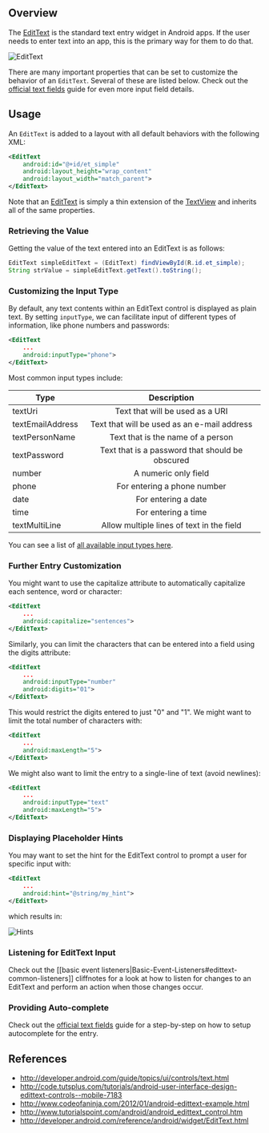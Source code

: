 ## Overview

The [EditText](http://developer.android.com/reference/android/widget/EditText.html) is the standard text entry widget in Android apps. If the user needs to enter text into an app, this is the primary way for them to do that. 

![EditText](http://i.imgur.com/W3tEdH0.png)

There are many important properties that can be set to customize the behavior of an `EditText`. Several of these are listed below. Check out the [official text fields](http://developer.android.com/guide/topics/ui/controls/text.html#AutoComplete) guide for even more input field details.

## Usage

An `EditText` is added to a layout with all default behaviors with the following XML:

```xml
<EditText
    android:id="@+id/et_simple"
    android:layout_height="wrap_content"
    android:layout_width="match_parent">
</EditText>
```

Note that an [EditText](http://developer.android.com/reference/android/widget/EditText.html) is simply a thin extension of the [TextView](https://github.com/thecodepath/android_guides/wiki/Working-with-the-TextView) and inherits all of the same properties.

### Retrieving the Value

Getting the value of the text entered into an EditText is as follows:

```java
EditText simpleEditText = (EditText) findViewById(R.id.et_simple);
String strValue = simpleEditText.getText().toString();
```

### Customizing the Input Type

By default, any text contents within an EditText control is displayed as plain text. By setting `inputType`, we can facilitate input of different types of information, like phone numbers and passwords:

```xml
<EditText
    ...
    android:inputType="phone">
</EditText>
```

Most common input types include: 

| Type               | Description                    |
| -------------      |:-------------:                 |
| textUri            | Text that will be used as a URI                   |
| textEmailAddress   | Text that will be used as an e-mail address       |
| textPersonName     | Text that is the name of a person                 |
| textPassword       | Text that is a password that should be obscured   |
| number             | A numeric only field                              |
| phone              | For entering a phone number                       |
| date               | For entering a date                               |
| time               | For entering a time                               |
| textMultiLine      | Allow multiple lines of text in the field         |

You can see a list of [all available input types here](http://developer.android.com/reference/android/widget/TextView.html#attr_android:inputType).

### Further Entry Customization

You might want to use the capitalize attribute to automatically capitalize each sentence, word or character:

```xml
<EditText
    ...
    android:capitalize="sentences">
</EditText>
```

Similarly, you can limit the characters that can be entered into a field using the digits attribute:

```xml
<EditText
    ...
    android:inputType="number"
    android:digits="01">
</EditText>
```

This would restrict the digits entered to just "0" and "1". We might want to limit the total number of characters with:

```xml
<EditText
    ...
    android:maxLength="5">
</EditText>
```

We might also want to limit the entry to a single-line of text (avoid newlines):

```xml
<EditText
    ...
    android:inputType="text"
    android:maxLength="5">
</EditText>
```

### Displaying Placeholder Hints

You may want to set the hint for the EditText control to prompt a user for specific input with:

```xml
<EditText
    ...
    android:hint="@string/my_hint">
</EditText>
```

which results in:

![Hints](http://i.imgur.com/b0kKM7g.png)

### Listening for EditText Input

Check out the [[basic event listeners|Basic-Event-Listeners#edittext-common-listeners]] cliffnotes for a look at how to listen for changes to an EditText and perform an action when those changes occur.

### Providing Auto-complete

Check out the [official text fields](http://developer.android.com/guide/topics/ui/controls/text.html#AutoComplete) guide for a step-by-step on how to setup autocomplete for the entry.

## References

* <http://developer.android.com/guide/topics/ui/controls/text.html>
* <http://code.tutsplus.com/tutorials/android-user-interface-design-edittext-controls--mobile-7183>
* <http://www.codeofaninja.com/2012/01/android-edittext-example.html>
* <http://www.tutorialspoint.com/android/android_edittext_control.htm>
* <http://developer.android.com/reference/android/widget/EditText.html>